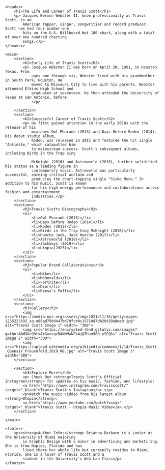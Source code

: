 <!DOCTYPE html>
<html lang="en">
<head>
    <meta charset="UTF-8">
    <meta name="Author" content="Brianna Barbaro">
    <meta name="description" content="An informational webpage about hip-hop artist Travis Scott">
    <meta name="keywords" content="Travis Scott, Hip-Hop, Rap, Astroworld, Rodeo">
    <meta name="viewport" content="width=device-width, initial-scale=1.0">
    <title>All About Travis Scott</title>
</head>
<body>

    <header>
        <h1>The Life and Career of Travis Scott</h1>
        <p> Jacques Bermon Webster II, know professionally as Travis Scott, is an 
            American rapper, singer, songwritier and record producer. Scott has had four number-one 
            hits on the U.S. Billboard Hot 100 chart, along with a total of over one hundred charting 
            songs.</p>
    </header>

    <main>
        <section>
            <h2>Early Life of Travis Scott</h2>
            <p> Jacques Webster II was born on April 30, 1991, in Houston Texas. From 
                ages one through six, Webster lived with his grandmother in South Park, Houston. He 
                moved to Missouri City to live with his parents. Webster attended Elkins High School and 
                graduated at seventeen. He then attended the University of Texas at San Antonio, before 
                </p>
            
        </section>
        <section>
            <h2>Successful Career of Travis Scott</h2>
            <p> He first gained attention in the early 2010s with the release of his 
                mixtapes Owl Pharaoh (2013) and Days Before Rodeo (2014). His debut studio album, 
                Rodeo, was released in 2015 and featured the hit single "Antidote," which catapulted him 
                to mainstream success. Scott's subsequent albums, including Birds in the Trap Sing 
                
                McKnight (2016) and Astroworld (2018), further solidified his status as a leading figure in 
                contemporary music. Astroworld was particularly successful, earning critical acclaim and 
                producing the chart-topping single "Sicko Mode." In addition to his music, Scott is known 
                for his high-energy performances and collaborations across fashion and entertainment 
                industries.</p>
        </section>
        <section>
            <h2>Travis Scotts Discography</h2>
            <ol>
                <li>Owl Pharaoh (2013)</li>
                <li>Days Before Rodeo (2014)</li>
                <li>Rodeo (2015)</li>
                <li>Birds in the Trap Sing McKnight (2016)</li>
                <li>Huncho Jack, Jack Huncho (2017)</li>
                <li>Astroworld (2018)</li>
                <li>Jackboys (2019)</li>
                <li>Utopia(2023)</li>
            </ol>
        </section>
        <section>
            <h3>Popular Brand Collaborations</h3>
            <ul>
                <li>Nike</li>
                <li>McDonalds</li>
                <li>Fortnite</li>
                <li>Dior</li>
                <li>Reese's Puffs</li>
            </ul>
        </section>
        <section>
            <h3>Gallery</h3>
            <img src="https://media.npr.org/assets/img/2021/11/16/gettyimages-1235223332_sq-e88ad790d447bd7dfcb0c1571047db26d39a8ee0.jpg" alt="Travos Scott Image 1" width= "300">
            <img src="https://encrypted-tbn0.gstatic.com/images?q=tbn:ANd9GcQ0tvArGxosqeB4kMMwNFk4jQTHuu58O-ySEQ&s" alt="Travis Scott Image 2" width="300">
            <img src="https://upload.wikimedia.org/wikipedia/commons/1/14/Travis_Scott_-_Openair_Frauenfeld_2019_08.jpg" alt="Travis Scott Image 3" width="300">        
        </section>

        <section>
            <h3>Explore More!</h3>
            <p> Check Out <strong>Travis Scott's Official Instagram</strong> for updates on his music, fashion, and lifestyle:
            <a href="https://www.instagram.com/travisscott/" target="_blank">Travis Scott's Instagram</a> </p>
            <p>Watch the music viddeo from his latest album <strong>Utopia</strong>: 
            <a href="https://www.youtube.com/watch?v=xyz" target="_blank">Travis Scott - Utopia Music Video</a>.</p>
        </section>

    </main>

    <footer>
        <p><strong>Author Info:</strong> Brianna Barbaro is a junior at the University of Miami majoring 
            in Graphic Design with a minor in advertising and marketi’sng. She is from Naples, Florida and has 
            lived there her whole life but currently resides in Miami, Florida. She is a lover of Travis Scott and a 
            student in the University’s Web Lab Class</p>
    </footer>

</body>
</html>
